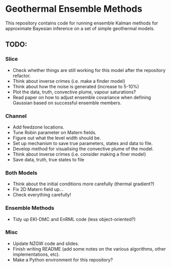 # Geothermal Ensemble Methods

This repository contains code for running ensemble Kalman methods for approximate Bayesian inference on a set of simple geothermal models.

## TODO:
### Slice
 - Check whether things are still working for this model after the repository refactor.
 - Think about inverse crimes (i.e. make a finder model)
 - Think about how the noise is generated (increase to 5-10%)
 - Plot the data, truth, convective plume, vapour saturations?
 - Read paper on how to adjust ensemble covariance when defining Gaussian based on successful ensemble members.
### Channel
 - Add feedzone locations.
 - Tune Robin parameter on Matern fields.
 - Figure out what the level width should be.
 - Set up mechanism to save true parameters, states and data to file.
 - Develop method for visualising the convective plume of the model.
 - Think about inverse crimes (i.e. consider making a finer model)
 - Save data, truth, true states to file
### Both Models
 - Think about the initial conditions more carefully (thermal gradient?)
 - Fix 2D Matern field up...
 - Check everything carefully!
### Ensemble Methods
 - Tidy up EKI-DMC and EnRML code (less object-oriented?)
### Misc
 - Update NZGW code and slides.
 - Finish writing README (add some notes on the various algorithms, other implementations, etc).
 - Make a Python environment for this repository?